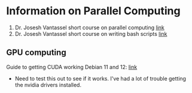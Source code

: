 # Information on Parallel Computing

1) Dr. Josesh Vantassel short course on parallel computing [link](https://jpvantassel.github.io/parallel-course/#/)
2) Dr. Josesh Vantassel short course on writing bash scripts [link](https://jpvantassel.github.io/bash-course/#/)

## GPU computing
Guide to getting CUDA working Debian 11 and 12: [link](https://linuxcapable.com/install-nvidia-drivers-on-debian/)
  * Need to test this out to see if it works. I've had a lot of trouble getting the nvidia drivers installed.
